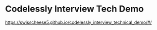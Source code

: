 # Codelessly Interview Tech Demo

https://swisscheese5.github.io/codelessly_interview_technical_demo/#/